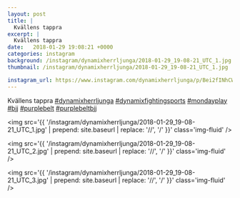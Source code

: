 ```yaml
---
layout: post
title: |
  Kvällens tappra 
excerpt: |
  Kvällens tappra      
date:   2018-01-29 19:08:21 +0000
categories: instagram
background: /instagram/dynamixherrljunga/2018-01-29_19-08-21_UTC_1.jpg
thumbnail: /instagram/dynamixherrljunga/2018-01-29_19-08-21_UTC_1.jpg

instagram_url: https://www.instagram.com/dynamixherrljunga/p/Bei2fINhCWB
---
```

Kvällens tappra [#dynamixherrljunga](https://www.instagram.com/explore/tags/dynamixherrljunga/) [#dynamixfightingsports](https://www.instagram.com/explore/tags/dynamixfightingsports/) [#mondayplay](https://www.instagram.com/explore/tags/mondayplay/) [#bjj](https://www.instagram.com/explore/tags/bjj/) [#purplebelt](https://www.instagram.com/explore/tags/purplebelt/) [#purplebeltbjj](https://www.instagram.com/explore/tags/purplebeltbjj/)



<img src='{{ '/instagram/dynamixherrljunga/2018-01-29_19-08-21_UTC_1.jpg' | prepend: site.baseurl | replace: '//', '/' }}' class='img-fluid' />


<img src='{{ '/instagram/dynamixherrljunga/2018-01-29_19-08-21_UTC_2.jpg' | prepend: site.baseurl | replace: '//', '/' }}' class='img-fluid' />


<img src='{{ '/instagram/dynamixherrljunga/2018-01-29_19-08-21_UTC_3.jpg' | prepend: site.baseurl | replace: '//', '/' }}' class='img-fluid' />
